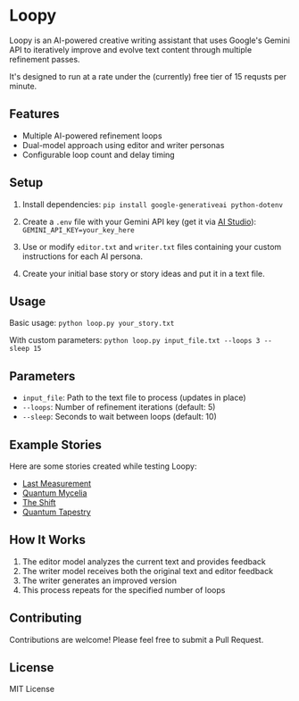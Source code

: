 # Loopy

Loopy is an AI-powered creative writing assistant that uses Google's Gemini API to iteratively improve and evolve text content through multiple refinement passes.

It's designed to run at a rate under the (currently) free tier of 15 requsts per minute.

## Features

- Multiple AI-powered refinement loops
- Dual-model approach using editor and writer personas
- Configurable loop count and delay timing

## Setup

1. Install dependencies:
   `pip install google-generativeai python-dotenv`

2. Create a `.env` file with your Gemini API key (get it via [AI Studio](https://aistudio.google.com/app/apikey)):
   `GEMINI_API_KEY=your_key_here`

3. Use or modify `editor.txt` and `writer.txt` files containing your custom instructions for each AI persona.

4. Create your initial base story or story ideas and put it in a text file.

## Usage

Basic usage:
`python loop.py your_story.txt`

With custom parameters:
`python loop.py input_file.txt --loops 3 --sleep 15`

## Parameters

- `input_file`: Path to the text file to process (updates in place)
- `--loops`: Number of refinement iterations (default: 5)
- `--sleep`: Seconds to wait between loops (default: 10)

## Example Stories

Here are some stories created while testing Loopy:

- [Last Measurement](stories/last_measurement_25.txt)
- [Quantum Mycelia](stories/quantum_mycelia_25.txt)
- [The Shift](stories/the_shift_25.txt)
- [Quantum Tapestry](stories/quantum_tapestry_50.txt)

## How It Works

1. The editor model analyzes the current text and provides feedback
2. The writer model receives both the original text and editor feedback
3. The writer generates an improved version
4. This process repeats for the specified number of loops

## Contributing

Contributions are welcome! Please feel free to submit a Pull Request.

## License

MIT License
